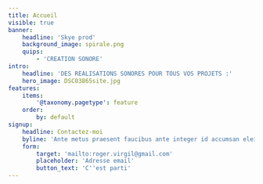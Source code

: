 ```yaml
---
title: Accueil
visible: true
banner:
    headline: 'Skye prod'
    background_image: spirale.png
    quips:
        - 'CREATION SONORE'
intro:
    headline: 'DES REALISATIONS SONORES POUR TOUS VOS PROJETS :'
    hero_image: DSC03865site.jpg
features:
    items:
        '@taxonomy.pagetype': feature
    order:
        by: default
signup:
    headline: Contactez-moi
    byline: 'Ante metus praesent faucibus ante integer id accumsan eleifend'
    form:
        target: 'mailto:roger.virgil@gmail.com'
        placeholder: 'Adresse email'
        button_text: 'C''est parti'
---
```


